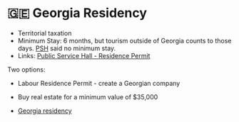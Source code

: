 # 🇬🇪 Georgia Residency

* Territorial taxation
* Minimum Stay: 6 months, but tourism outside of Georgia counts to those days. [PSH](http://psh.gov.ge/) said no minimum stay.
* Links: [Public Service Hall - Residence Permit](http://psh.gov.ge/main/page/1/72)

Two options:
* Labour Residence Permit - create a Georgian company
* Buy real estate for a minimum value of $35,000

* [Georgia residency](https://tax-free.today/blog/georgia-residency/)
